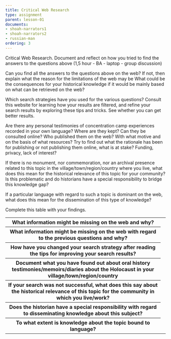 ```yaml
---
title: Critical Web Research
type: assignment
parent: lesson-01
documents:
- shoah-narrators1
- shoah-narrators2
- russian-man
ordering: 3
---
```


Critical Web Research. Document and reflect on how you tried to find the answers to the questions above (1,5 hour - BA - laptop - group discussion)  

<!-- more -->

Can you find all the answers to the questions above on the web? If not, then explain what the reason for the limitations of the web may be
What could be the consequences for your historical knowledge if it would be mainly based on what can be retrieved on the web?

Which search strategies have you used for the various questions? Consult this website for learning how your results are filtered, and refine your search results by exploring these tips and tricks. See whether you can get better results. 

Are there any personal testimonies of concentration camp experiences recorded in your own language? 
Where are they kept? 
Can they be consulted online? 
Who published them on the web? 
With what motive and on the basis of what resources? 
Try to find out what the rationale has been for publishing or not publishing them online, what is at stake? Funding, privacy, lack of interest?

If there is no monument, nor commemoration, nor an archival presence related to this topic in the village/town/region/country where you live, what does this mean for the   historical relevance of this topic for your community? 
Is this problematic and do historians have a special responsibility to bridge this knowledge gap? 

If a particular language with regard to such a topic is dominant on the web, what does this mean for the dissemination of this type of knowledge?

[](shoah-narrators1) [](shoah-narrators2) [](russian-man)

Complete this table with your findings. 

<table>
  <tr>
    <th>What information might be missing on the web and why?</th>
    <td></td>
  </tr>
  <tr>
    <th>What information might be missing on the web with regard to the previous questions and why?</th>
    <td></td>
  </tr>
  <tr>
    <th>How have you changed your search strategy after reading the tips for improving your search results?</th>
    <td></td>
  </tr>
  <tr>
    <th>Document what you have found out about oral history testimonies/memoirs/diaries about the Holocaust in your village/town/region/country</th>
    <td></td>
  </tr>
  <tr>
    <th>If your search was not successful, what does this say about the historical relevance of this topic for the community in which you live/work?</th>
    <td></td>
  </tr>
  <tr>
    <th>Does the historian have a special responsibility with regard to disseminating knowledge about this subject?</th>
    <td></td>
  </tr>
  <tr>
    <th>To what extent is knowledge about the topic bound to language? </th>
    <td></td>
  </tr>
</table>






